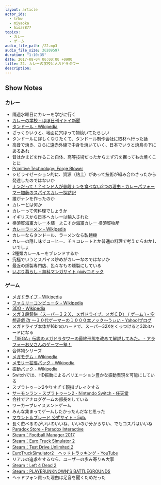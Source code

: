 ```yaml
---
layout: article
actor_ids:
  - trkw
  - miyaoka
  - hisa7877
topics:
  - カレー
  - ゲーム
audio_file_path: /22.mp3
audio_file_size: 36209597 
duration: "1:10:35"
date: 2017-08-04 00:00:00 +0900
title: 22. カレーの学校とメガドラタワー
description:
---
```


## Show Notes

### カレー
- 隔週水曜日にカレーを学びに行く
- [カレーの学校 - ほぼ日刊イトイ新聞](http://www.1101.com/curryschool/index.html)
- [タンドール - Wikipedia](https://ja.wikipedia.org/wiki/%E3%82%BF%E3%83%B3%E3%83%89%E3%83%BC%E3%83%AB)
- ざっくりいうと、地面に穴ほって物焼いてたらしい
- タンドールに詳しくなりたくて、タンドール制作会社に取材へ行った話
- 高音で焼き、さらに遠赤外線で中身を焼いていく、日本でいうと焼鳥の下にあるあれ
- 昔はかまどを作ること自体、高等技術だったからまず穴を掘ってもの焼くことに
- [Primitive Technology: Forge Blower](https://www.youtube.com/watch?v=VVV4xeWBIxE)
- シビライゼーション的に、資源（粘土）があって技術が組み合わさったから発達したのではないか
- [ナンだって！？インド人が普段ナンを食べない2つの理由 - カレーパフォーマー加藤のスパイスカレー探訪記](http://spicecurryevent.hatenablog.com/entry/2015/01/14/115000)
- 誰がナンを作ったのか
- カレーとは何か
- カレーって何料理でしょうか
- イギリスから日本へカレーは輸入された
- [横須賀海軍カレー本舗　よこすか海軍カレー 横須賀物産](http://yokosuka-curry.com/curry/what.html)
- [カレーラーメン - Wikipedia](https://ja.wikipedia.org/wiki/%E3%82%AB%E3%83%AC%E3%83%BC%E3%83%A9%E3%83%BC%E3%83%A1%E3%83%B3)
- カレーならタンドール、ラーメンなら製麺機
- カレーの隠し味でコーヒー、チョコレートとか普通の料理で考えたらおかしいでしょ
- 2種類カレールーをブレンドするか
- 究極でいうとスパイス炒めがカレーなのではないか
- 最近の燻製専門店、色々なもの燻製にしている
- [いぶり暮らし - 無料マンガサイト pixivコミック](https://comic.pixiv.net/works/1154)

### ゲーム
- [メガドライブ - Wikipedia](https://ja.wikipedia.org/wiki/%E3%83%A1%E3%82%AC%E3%83%89%E3%83%A9%E3%82%A4%E3%83%96)
- [ファミリーコンピュータ - Wikipedia](https://ja.wikipedia.org/wiki/%E3%83%95%E3%82%A1%E3%83%9F%E3%83%AA%E3%83%BC%E3%82%B3%E3%83%B3%E3%83%94%E3%83%A5%E3%83%BC%E3%82%BF)
- [3DO - Wikipedia](https://ja.wikipedia.org/wiki/3DO)
- [メガ３段鏡餅（スーパー３２Ｘ、メガドライブ、メガＣＤ） ( ゲーム ) - 空想遊戯 改 ～３０代ゲーマーの１０００本ノック～うぃい - Yahoo!ブログ](https://blogs.yahoo.co.jp/echizenss/43353434.html)
- メガドライブ本体が16bitのハードで、スーパー32Xをくっつけると32bitハードになる
- [「SEGA」伝説のメガドラタワーの最終形態を改めて解説してみた。 - アラフォーお父さんのゲーマー塾！](http://around40gamer.blog.fc2.com/blog-entry-48.html)
- 合体物シリーズ
- [メガモデム - Wikipedia](https://ja.wikipedia.org/wiki/%E3%83%A1%E3%82%AC%E3%83%A2%E3%83%87%E3%83%A0)
- [メモリー拡張パック - Wikipedia](https://ja.wikipedia.org/wiki/%E3%83%A1%E3%83%A2%E3%83%AA%E3%83%BC%E6%8B%A1%E5%BC%B5%E3%83%91%E3%83%83%E3%82%AF)
- [振動パック - Wikipedia](https://ja.wikipedia.org/wiki/%E6%8C%AF%E5%8B%95%E3%83%91%E3%83%83%E3%82%AF)
- Switchでは、HD振動によるバリエーション豊かな振動表現を可能にしている
- スプラトゥーン2やりすぎて親指ブレイクする
- [サーモンラン - スプラトゥーン2 - Nintendo Switch - 任天堂](https://www.nintendo.co.jp/switch/aab6a/coop/index.html)
- 会社でアナログゲームの部長をしている
- ワーカープレイスメントゲーム
- みんな集まってゲームしたかったんだなと思った
- [マウント＆ブレード 公式サイト - 5pb.](http://5pb.jp/games/osg/mount-and-blade/)
- 長く遊べるのがいいのいいね、いいのか分からない、でもコスパはいいね
- [Paradox Store - Paradox Interactive](https://www.paradoxplaza.com/)
- [Steam：Football Manager 2017](http://store.steampowered.com/app/482730/Football_Manager_2017/?l=japanese)
- [Steam：Euro Truck Simulator 2](http://store.steampowered.com/app/227300/Euro_Truck_Simulator_2/)
- [Steam：Test Drive Unlimited 2](http://store.steampowered.com/app/9930/Test_Drive_Unlimited_2/?l=japanese)
- [EuroTruckSimulator2　ヘッドトラッキング - YouTube](https://www.youtube.com/watch?v=Fx962U4T72c)
- リアルの追求をするなら、ユーザーの歩み寄りも大事
- [Steam：Left 4 Dead 2](http://store.steampowered.com/app/550/Left_4_Dead_2/?l=japanese)
- [Steam：PLAYERUNKNOWN'S BATTLEGROUNDS](http://store.steampowered.com/app/578080/PLAYERUNKNOWNS_BATTLEGROUNDS/)
- ヘッドフォン買った理由は足音を聞くためだった
